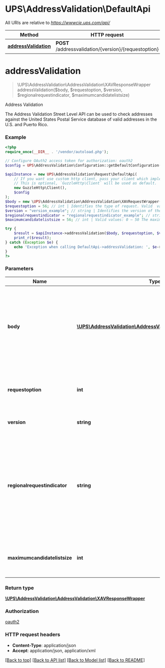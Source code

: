 # UPS\AddressValidation\DefaultApi

All URIs are relative to *https://wwwcie.ups.com/api/*

Method | HTTP request | Description
------------- | ------------- | -------------
[**addressValidation**](DefaultApi.md#addressvalidation) | **POST** /addressvalidation/{version}/{requestoption} | Address Validation

# **addressValidation**
> \UPS\AddressValidation\AddressValidation\XAVResponseWrapper addressValidation($body, $requestoption, $version, $regionalrequestindicator, $maximumcandidatelistsize)

Address Validation

The Address Validation Street Level API can be used to check addresses against the United States Postal Service database of valid addresses in the U.S. and Puerto Rico.

### Example
```php
<?php
require_once(__DIR__ . '/vendor/autoload.php');

// Configure OAuth2 access token for authorization: oauth2
$config = UPS\AddressValidation\Configuration::getDefaultConfiguration()->setAccessToken('YOUR_ACCESS_TOKEN');

$apiInstance = new UPS\AddressValidation\Request\DefaultApi(
    // If you want use custom http client, pass your client which implements `GuzzleHttp\ClientInterface`.
    // This is optional, `GuzzleHttp\Client` will be used as default.
    new GuzzleHttp\Client(),
    $config
);
$body = new \UPS\AddressValidation\AddressValidation\XAVRequestWrapper(); // \UPS\AddressValidation\AddressValidation\XAVRequestWrapper | Generate sample code for popular API requests by selecting an example below. To view a full sample request and response, first click "Authorize" and enter your application credentials, then populate the required parameters above and click "Try it out".
$requestoption = 56; // int | Identifies the type of request. Valid  values:  1 - Address Validation 2 - Address Classification  3 - Address Validation and Address  Classification.
$version = "version_example"; // string | Identifies the version of the API. Valid  values:  v1
$regionalrequestindicator = "regionalrequestindicator_example"; // string | Valid values: True or False.  If True, either the region element or any  combination of Political Division 1,  Political Division 2, PostcodePrimaryLow  and the PostcodeExtendedLow fields will  be recognized for validation in addition to  the urbanization element. If False or no  indicator, street level address validation  is provided
$maximumcandidatelistsize = 56; // int | Valid values: 0 – 50 The maximum number of Candidates to  return for this request. If not provided,  the default size of 15 is returned.

try {
    $result = $apiInstance->addressValidation($body, $requestoption, $version, $regionalrequestindicator, $maximumcandidatelistsize);
    print_r($result);
} catch (Exception $e) {
    echo 'Exception when calling DefaultApi->addressValidation: ', $e->getMessage(), PHP_EOL;
}
?>
```

### Parameters

Name | Type | Description  | Notes
------------- | ------------- | ------------- | -------------
 **body** | [**\UPS\AddressValidation\AddressValidation\XAVRequestWrapper**](../Model/XAVRequestWrapper.md)| Generate sample code for popular API requests by selecting an example below. To view a full sample request and response, first click &quot;Authorize&quot; and enter your application credentials, then populate the required parameters above and click &quot;Try it out&quot;. |
 **requestoption** | **int**| Identifies the type of request. Valid  values:  1 - Address Validation 2 - Address Classification  3 - Address Validation and Address  Classification. |
 **version** | **string**| Identifies the version of the API. Valid  values:  v1 |
 **regionalrequestindicator** | **string**| Valid values: True or False.  If True, either the region element or any  combination of Political Division 1,  Political Division 2, PostcodePrimaryLow  and the PostcodeExtendedLow fields will  be recognized for validation in addition to  the urbanization element. If False or no  indicator, street level address validation  is provided | [optional]
 **maximumcandidatelistsize** | **int**| Valid values: 0 – 50 The maximum number of Candidates to  return for this request. If not provided,  the default size of 15 is returned. | [optional]

### Return type

[**\UPS\AddressValidation\AddressValidation\XAVResponseWrapper**](../Model/XAVResponseWrapper.md)

### Authorization

[oauth2](../../README.md#oauth2)

### HTTP request headers

 - **Content-Type**: application/json
 - **Accept**: application/json, application/xml

[[Back to top]](#) [[Back to API list]](../../README.md#documentation-for-api-endpoints) [[Back to Model list]](../../README.md#documentation-for-models) [[Back to README]](../../README.md)

